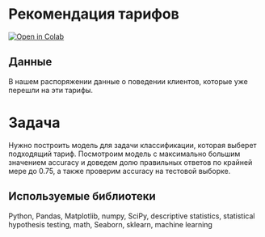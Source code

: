 # Рекомендация тарифов
[![Open in Colab](https://colab.research.google.com/assets/colab-badge.svg)](https://colab.research.google.com/github/valentinatihova/DS_projects/blob/main/classifying_profitable_plan_for_a_telecom_company/classifying_profitable_plan_for_a_telecom_company.ipynb)

## Данные
В нашем распоряжении данные о поведении клиентов, которые уже перешли на эти тарифы. 

# Задача
Нужно построить модель для задачи классификации, которая выберет подходящий тариф. Посмотроим модель с максимально большим значением accuracy и доведем долю правильных ответов по крайней мере до 0.75, а также проверим accuracy на тестовой выборке.

## Используемые библиотеки
Python, Pandas, Matplotlib, numpy, SciPy, descriptive statistics, statistical hypothesis testing, math, Seaborn, sklearn, machine learning

